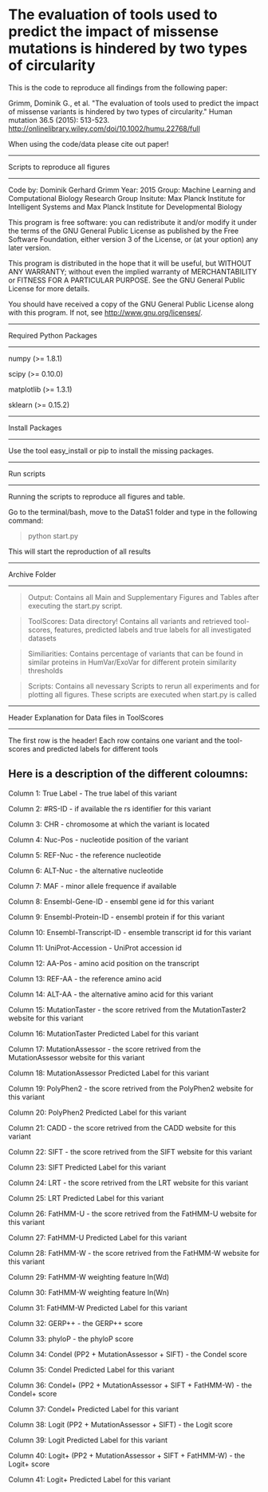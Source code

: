 # The evaluation of tools used to predict the impact of missense mutations is hindered by two types of circularity

This is the code to reproduce all findings from the following paper:

Grimm, Dominik G., et al. "The evaluation of tools used to predict the impact of missense variants is hindered by two types of circularity." Human mutation 36.5 (2015): 513-523.
http://onlinelibrary.wiley.com/doi/10.1002/humu.22768/full

When using the code/data please cite out paper!



********************************
Scripts to reproduce all figures
********************************

Code by: Dominik Gerhard Grimm
Year: 2015
Group: Machine Learning and Computational Biology Research Group
Insitute: Max Planck Institute for Intelligent Systems and Max Planck Institute for Developmental Biology

This program is free software: you can redistribute it and/or modify
it under the terms of the GNU General Public License as published by
the Free Software Foundation, either version 3 of the License, or
(at your option) any later version.

This program is distributed in the hope that it will be useful,
but WITHOUT ANY WARRANTY; without even the implied warranty of
MERCHANTABILITY or FITNESS FOR A PARTICULAR PURPOSE.  See the
GNU General Public License for more details.

You should have received a copy of the GNU General Public License
along with this program.  If not, see <http://www.gnu.org/licenses/>.

********************************
Required Python Packages
********************************

numpy (>= 1.8.1)

scipy (>= 0.10.0)

matplotlib (>= 1.3.1)

sklearn (>= 0.15.2)


********************************
Install Packages
********************************

Use the tool easy_install or pip to install the missing packages.


********************************
Run scripts
********************************

Running the scripts to reproduce all figures and table.

Go to the terminal/bash, move to the DataS1 folder and type in the following command:

>python start.py

This will start the reproduction of all results



********************************
Archive Folder
********************************

> Output: Contains all Main and Supplementary Figures and Tables after executing the start.py script.


> ToolScores: Data directory! Contains all variants and retrieved tool-scores, features, predicted labels and true labels for all investigated datasets


> Similiarities: Contains percentage of variants that can be found in similar proteins in HumVar/ExoVar for different protein similarity thresholds


> Scripts: Contains all nevessary Scripts to rerun all experiments and for plotting all figures. These scripts are executed when start.py is called


********************************
Header Explanation for Data files in ToolScores
********************************

The first row is the header!
Each row contains one variant and the tool-scores and predicted labels for different tools

Here is a description of the different coloumns:
------------------------------------------------

Column 1: True Label - The true label of this variant

Column 2: #RS-ID - if available the rs identifier for this variant 

Column 3: CHR - chromosome at which the variant is located

Column 4: Nuc-Pos - nucleotide position of the variant 

Column 5: REF-Nuc - the reference nucleotide

Column 6: ALT-Nuc - the alternative nucleotide

Column 7: MAF - minor allele frequence if available 

Column 8: Ensembl-Gene-ID - ensembl gene id for this variant

Column 9: Ensembl-Protein-ID - ensembl protein if for this variant 

Column 10: Ensembl-Transcript-ID - ensemble transcript id for this variant 

Column 11: UniProt-Accession - UniProt accession id 

Column 12: AA-Pos - amino acid position on the transcript 

Column 13: REF-AA - the reference amino acid 

Column 14: ALT-AA - the alternative amino acid for this variant 



Column 15: MutationTaster - the score retrived from the MutationTaster2 website for this variant 

Column 16: MutationTaster Predicted Label for this variant 

Column 17: MutationAssessor - the score retrived from the MutationAssessor website for this variant 

Column 18: MutationAssessor Predicted Label for this variant 

Column 19: PolyPhen2 - the score retrived from the PolyPhen2 website for this variant 

Column 20: PolyPhen2 Predicted Label for this variant 

Column 21: CADD - the score retrived from the CADD website for this variant 

Column 22: SIFT - the score retrived from the SIFT website for this variant 

Column 23: SIFT Predicted Label for this variant 

Column 24: LRT - the score retrived from the LRT website for this variant 

Column 25: LRT Predicted Label for this variant 

Column 26: FatHMM-U - the score retrived from the FatHMM-U website for this variant 

Column 27: FatHMM-U Predicted Label for this variant 

Column 28: FatHMM-W - the score retrived from the FatHMM-W website for this variant 

Column 29: FatHMM-W weighting feature ln(Wd) 

Column 30: FatHMM-W weighting feature ln(Wn) 

Column 31: FatHMM-W Predicted Label for this variant 

Column 32: GERP++ - the GERP++ score

Column 33: phyloP - the phyloP score

Column 34: Condel (PP2 + MutationAssessor + SIFT) - the Condel score 

Column 35: Condel Predicted Label for this variant 

Column 36: Condel+ (PP2 + MutationAssessor + SIFT + FatHMM-W) - the Condel+ score 

Column 37: Condel+ Predicted Label for this variant 

Column 38: Logit (PP2 + MutationAssessor + SIFT) - the Logit score 

Column 39: Logit Predicted Label for this variant 

Column 40: Logit+ (PP2 + MutationAssessor + SIFT + FatHMM-W) - the Logit+ score 

Column 41: Logit+ Predicted Label for this variant 

